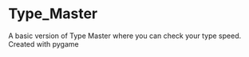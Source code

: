 # Type_Master
A basic version of Type Master where you can check your type speed. Created with pygame
